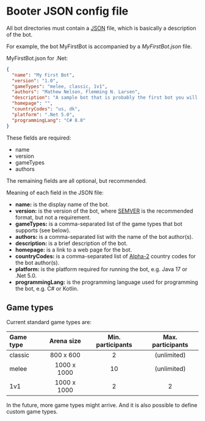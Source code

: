 # Booter JSON config file

All bot directories must contain a [JSON](https://fileinfo.com/extension/json) file, which is basically a description
of the bot.

For example, the bot MyFirstBot is accompanied by a _MyFirstBot.json_ file.

MyFirstBot.json for .Net:
```json
{
  "name": "My First Bot",
  "version": "1.0",
  "gameTypes": "melee, classic, 1v1",
  "authors": "Mathew Nelson, Flemming N. Larsen",
  "description": "A sample bot that is probably the first bot you will learn about.",
  "homepage": "",
  "countryCodes": "us, dk",
  "platform": ".Net 5.0",
  "programmingLang": "C# 8.0"
}
```
These fields are required:

*   name
*   version
*   gameTypes
*   authors

The remaining fields are all optional, but recommended.

Meaning of each field in the JSON file:

* **name:** is the display name of the bot.
* **version:** is the version of the bot, where [SEMVER](https://semver.org/) is the recommended format, but not a
  requirement.
* **gameTypes:** is a comma-separated list of the game types that bot supports (see below).
* **authors:** is a comma-separated list with the name of the bot author(s).
* **description:** is a brief description of the bot.
* **homepage:** is a link to a web page for the bot.
* **countryCodes:** is a comma-separated list of [Alpha-2](https://www.iban.com/country-codes) country codes for the
  bot author(s).
* **platform:** is the platform required for running the bot, e.g. Java 17 or .Net 5.0.
* **programmingLang:** is the programming language used for programming the bot, e.g. C# or Kotlin.

## Game types

Current standard game types are:

| Game type | Arena size  | Min. participants | Max. participants |
|:----------|:-----------:|:-----------------:|:-----------------:|
| classic   |  800 x 600  |         2         |    (unlimited)    |
| melee     | 1000 x 1000 |        10         |    (unlimited)    |
| 1v1       | 1000 x 1000 |         2         |         2         |

In the future, more game types might arrive. And it is also possible to define custom game types.